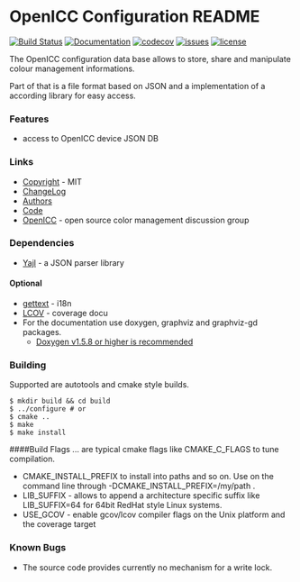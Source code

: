 # OpenICC Configuration README
[![Build Status](https://travis-ci.org/OpenICC/config.svg?branch=master)](https://travis-ci.org/OpenICC/config)
[![Documentation](https://codedocs.xyz/OpenICC/config.svg)](https://codedocs.xyz/OpenICC/config)
[![codecov](https://codecov.io/gh/OpenICC/config/branch/master/graph/badge.svg)](https://codecov.io/gh/OpenICC/config)
[![issues](https://img.shields.io/github/issues-raw/OpenICC/config.svg?style=flat-square)](https://github.com/OpenICC/config/issues)
[![license](https://img.shields.io/github/license/mashape/apistatus.svg)](http://www.opensource.org/licenses/mit-license.php)

The OpenICC configuration data base allows to store, share and manipulate
colour management informations.

Part of that is a file format based on JSON and a implementation of a 
according library for easy access.

### Features
* access to OpenICC device JSON DB

### Links
* [Copyright](docs/COPYING) - MIT
* [ChangeLog](docs/ChangeLog)
* [Authors](docs/AUTHORS)
* [Code](https://github.com/OpenICC/config)
* [OpenICC](http://www.openicc.info) - open source color management discussion group
 

### Dependencies
* [Yajl](http://lloyd.github.com/yajl/) - a JSON parser library
#### Optional
* [gettext](https://www.gnu.org/software/gettext/) - i18n
* [LCOV](http://ltp.sourceforge.net/coverage/lcov.php) - coverage docu
* For the documentation use doxygen, graphviz and graphviz-gd packages.
  * [Doxygen v1.5.8 or higher is recommended](http://www.doxygen.org)

### Building
Supported are autotools and cmake style builds.

    $ mkdir build && cd build
    $ ../configure # or
    $ cmake ..
    $ make
    $ make install

####Build Flags
... are typical cmake flags like CMAKE\_C\_FLAGS to tune compilation.

* CMAKE\_INSTALL\_PREFIX to install into paths and so on. Use on the command 
  line through -DCMAKE\_INSTALL\_PREFIX=/my/path .
* LIB\_SUFFIX - allows to append a architecture specific suffix like 
  LIB\_SUFFIX=64 for 64bit RedHat style Linux systems.
* USE\_GCOV - enable gcov/lcov compiler flags on the Unix platform and the coverage target

### Known Bugs
* The source code provides currently no mechanism for a write lock.

